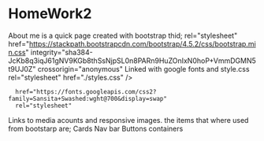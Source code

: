 # HomeWork2

About me is a quick page created with bootstrap thid;
rel="stylesheet"
href="https://stackpath.bootstrapcdn.com/bootstrap/4.5.2/css/bootstrap.min.css"
integrity="sha384-JcKb8q3iqJ61gNV9KGb8thSsNjpSL0n8PARn9HuZOnIxN0hoP+VmmDGMN5t9UJ0Z"
crossorigin="anonymous"
Linked with google fonts and style.css
rel="stylesheet" href="./styles.css" />

      href="https://fonts.googleapis.com/css2?family=Sansita+Swashed:wght@700&display=swap"
      rel="stylesheet"

Links to media acounts and responsive images.
the items that where used from bootstarp are;
Cards
Nav bar
Buttons
containers
